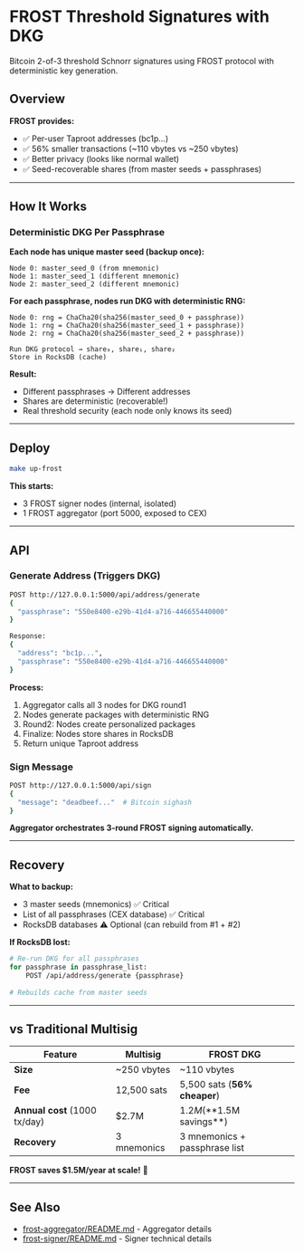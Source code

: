 # FROST Threshold Signatures with DKG

Bitcoin 2-of-3 threshold Schnorr signatures using FROST protocol with deterministic key generation.

## Overview

**FROST provides:**
- ✅ Per-user Taproot addresses (bc1p...)
- ✅ 56% smaller transactions (~110 vbytes vs ~250 vbytes)
- ✅ Better privacy (looks like normal wallet)
- ✅ Seed-recoverable shares (from master seeds + passphrases)

---

## How It Works

### Deterministic DKG Per Passphrase

**Each node has unique master seed (backup once):**
```
Node 0: master_seed_0 (from mnemonic)
Node 1: master_seed_1 (different mnemonic)
Node 2: master_seed_2 (different mnemonic)
```

**For each passphrase, nodes run DKG with deterministic RNG:**
```
Node 0: rng = ChaCha20(sha256(master_seed_0 + passphrase))
Node 1: rng = ChaCha20(sha256(master_seed_1 + passphrase))
Node 2: rng = ChaCha20(sha256(master_seed_2 + passphrase))

Run DKG protocol → share₀, share₁, share₂
Store in RocksDB (cache)
```

**Result:**
- Different passphrases → Different addresses
- Shares are deterministic (recoverable!)
- Real threshold security (each node only knows its seed)

---

## Deploy

```bash
make up-frost
```

**This starts:**
- 3 FROST signer nodes (internal, isolated)
- 1 FROST aggregator (port 5000, exposed to CEX)

---

## API

### Generate Address (Triggers DKG)

```bash
POST http://127.0.0.1:5000/api/address/generate
{
  "passphrase": "550e8400-e29b-41d4-a716-446655440000"
}

Response:
{
  "address": "bc1p...",
  "passphrase": "550e8400-e29b-41d4-a716-446655440000"
}
```

**Process:**
1. Aggregator calls all 3 nodes for DKG round1
2. Nodes generate packages with deterministic RNG
3. Round2: Nodes create personalized packages
4. Finalize: Nodes store shares in RocksDB
5. Return unique Taproot address

### Sign Message

```bash
POST http://127.0.0.1:5000/api/sign
{
  "message": "deadbeef..."  # Bitcoin sighash
}
```

**Aggregator orchestrates 3-round FROST signing automatically.**

---

## Recovery

**What to backup:**
- 3 master seeds (mnemonics) ✅ Critical
- List of all passphrases (CEX database) ✅ Critical
- RocksDB databases ⚠️ Optional (can rebuild from #1 + #2)

**If RocksDB lost:**
```bash
# Re-run DKG for all passphrases
for passphrase in passphrase_list:
    POST /api/address/generate {passphrase}
    
# Rebuilds cache from master seeds
```

---

## vs Traditional Multisig

| Feature                       | Multisig    | FROST DKG                     |
| ----------------------------- | ----------- | ----------------------------- |
| **Size**                      | ~250 vbytes | ~110 vbytes                   |
| **Fee**                       | 12,500 sats | 5,500 sats (**56% cheaper**)  |
| **Annual cost** (1000 tx/day) | $2.7M       | $1.2M (**$1.5M savings**)     |
| **Recovery**                  | 3 mnemonics | 3 mnemonics + passphrase list |

**FROST saves $1.5M/year at scale!** 🚀

---

## See Also

- [frost-aggregator/README.md](frost-aggregator/README.md) - Aggregator details
- [frost-signer/README.md](frost-signer/README.md) - Signer technical details
